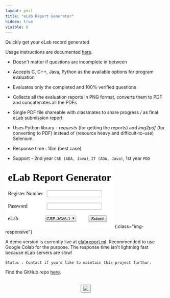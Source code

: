 ```yaml
---
layout: post
title: "eLab Report Generator"
hidden: true
visible: 0
---
```

Quickly get your eLab record generated

Usage instructions are documented <a href="https://github.com/rounakdatta/elab-report-maker/blob/master/README.md">here</a>.

- Doesn't matter if questions are incomplete in between

- Accepts C, C++, Java, Python as the available options for program evaluation

- Evaluates only the completed and 100% verified questions

- Collects all the evaluation reports in PNG format, converts them to PDF and concatenates all the PDFs

- Single PDF file shareable with classmates to share progress / as final eLab submission report

- Uses Python library - _requests_ (for getting the reports) and _img2pdf_ (for converting to PDF) instead of (resource heavy and difficult-to-use) Selenium.

- Response time : 10m (best case)

- Support - 2nd year ```CSE (ADA, Java)```, ```IT (ADA, Java)```, 1st year ```PDD```

![Screenshot](/assets/elab-report.png){:class="img-responsive"}

A demo version is currently live at <a href="http://elabreport.herokuapp.com">elabreport.ml</a>. Recommended to use Google Colab for the purpose. The response time isn't lightning fast because eLab servers are slow!

```
Status : Contact if you'd like to maintain this project furthur.
```

Find the GitHub repo <a href="https://github.com/rounakdatta/elab-quick-print">here</a>.

<br>
<center>
<button id="likeButton" onclick="likeItem()"><img src="https://cdn3.iconfinder.com/data/icons/jolly-icons-free/64/thumb-up_64.png"></button>
<div id="likeCount"></div>
</center>

<script type="text/javascript">

let postTitle = "elab-report"

let myLocation = "";

function getLocationDetails() {
$.get("https://json.geoiplookup.io/", function (response) {
    myLocation = response;
});
}

function likeItem() {
  getLocationDetails();

  setTimeout(function(){

  var xhr = new XMLHttpRequest();
  xhr.withCredentials = false;
  
  xhr.addEventListener("readystatechange", function () {
    if (this.readyState === 4) {
      console.log(this.responseText);
      showLikes();
    }
  });
  
  xhr.open("POST", "https://rounakdatta.pythonanywhere.com/like/post/" + postTitle);
  xhr.setRequestHeader("content-type", "application/json");
  xhr.setRequestHeader('Access-Control-Allow-Origin', '*')
  xhr.setRequestHeader("Access-Control-Allow-Credentials", true);
  xhr.setRequestHeader("cache-control", "no-cache");
  xhr.setRequestHeader("postman-token", "6b90fa48-bca5-8464-df36-a229e6b15f2a");
  
  console.log(JSON.stringify(myLocation));
  xhr.send(JSON.stringify(myLocation));

  }, 1000);
}

function showLikes() {

	var data = null;
	
	var xhr = new XMLHttpRequest();
	xhr.withCredentials = false;
	
	xhr.addEventListener("readystatechange", function () {
	  if (this.readyState === 4) {
	    console.log(this.responseText);
	    //alert(this.responseText);
	    document.getElementById('likeCount').innerHTML = "<h4>" + String(this.responseText) + "</h4>";
	  }
	});
	
	xhr.open("GET", "https://rounakdatta.pythonanywhere.com/like/post/" + postTitle);
	xhr.setRequestHeader("cache-control", "no-cache");
	xhr.setRequestHeader('Access-Control-Allow-Origin', '*')
	xhr.setRequestHeader("Access-Control-Allow-Credentials", true);
	xhr.setRequestHeader("postman-token", "5e82f0d5-65e0-a89a-729b-10c6f90fffb9");
	
	xhr.send(data);

}

</script>

<script>
$( document ).ready(function() {
    showLikes();
});
</script>